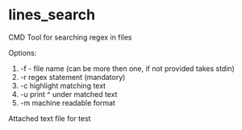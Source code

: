 # lines_search
CMD Tool for searching regex in files

Options:

1. -f - file name (can be more then one, if not provided takes stdin)
2. -r regex statement (mandatory)
3. -c highlight matching text
4. -u print ^ under matched text
5. -m machine readable format


Attached text file for test
